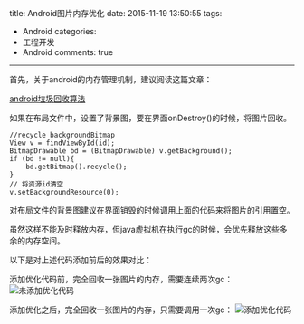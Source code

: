 title: Android图片内存优化
date: 2015-11-19 13:50:55
tags:
  - Android
categories:
  - 工程开发
  - Android
comments: true
---

首先，关于android的内存管理机制，建议阅读这篇文章：

[android垃圾回收算法](http://www.cnblogs.com/killmyday/archive/2013/06/12/3132518.html)

如果在布局文件中，设置了背景图，要在界面onDestroy()的时候，将图片回收。

```
//recycle backgroundBitmap 
View v = findViewById(id);
BitmapDrawable bd = (BitmapDrawable) v.getBackground();
if (bd != null){
    bd.getBitmap().recycle();
}
// 将资源id清空
v.setBackgroundResource(0);
```

对布局文件的背景图建议在界面销毁的时候调用上面的代码来将图片的引用置空。

虽然这样不能及时释放内存，但java虚拟机在执行gc的时候，会优先释放这些多余的内存空间。

以下是对上述代码添加前后的效果对比：

添加优化代码前，完全回收一张图片的内存，需要连续两次gc：
![未添加优化代码](/img/android_neicunyouhua2.gif)

添加优化之后，完全回收一张图片的内存，只需要调用一次gc：
![添加优化代码](/img/android_neicunyouhua1.gif)


